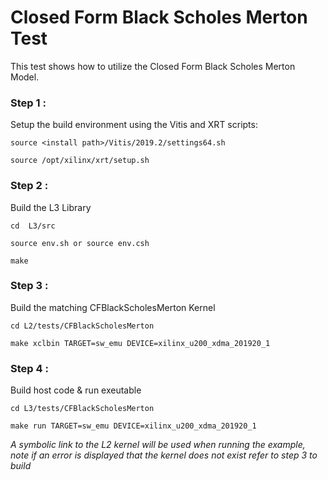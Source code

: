 
# Closed Form Black Scholes Merton Test

This test shows how to utilize the Closed Form Black Scholes Merton Model.

### Step 1 :
Setup the build environment using the Vitis and XRT scripts:

    source <install path>/Vitis/2019.2/settings64.sh

    source /opt/xilinx/xrt/setup.sh

### Step 2 :
Build the L3 Library

    cd  L3/src

    source env.sh or source env.csh

    make


### Step 3 :
Build the matching CFBlackScholesMerton Kernel

    cd L2/tests/CFBlackScholesMerton

    make xclbin TARGET=sw_emu DEVICE=xilinx_u200_xdma_201920_1


### Step 4 :
Build host code & run exeutable

    cd L3/tests/CFBlackScholesMerton

    make run TARGET=sw_emu DEVICE=xilinx_u200_xdma_201920_1


*A symbolic link to the L2 kernel will be used when running the example, note if an error is displayed that the kernel does not exist refer to step 3 to build*


